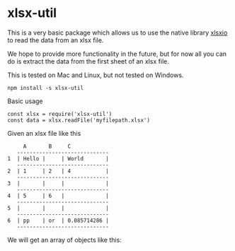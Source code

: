 # xlsx-util

This is a very basic package which allows us to use the native library [xlsxio](https://github.com/brechtsanders/xlsxio) to read the data from an xlsx file.

We hope to provide more functionality in the future, but for now all you can do is extract the data from the first sheet of an xlsx file.

This is tested on Mac and Linux, but not tested on Windows.

`npm install -s xlsx-util`

Basic usage

```
const xlsx = require('xlsx-util')
const data = xlsx.readFile('myfilepath.xlsx')
```

Given an xlsx file like this

```
     A       B     C
   -----------------------------
1  | Hello |     | World       |
   -----------------------------
2  | 1     | 2   | 4           |
   -----------------------------
3  |       |     |             |
   -----------------------------
4  | 5     | 6   |             |
   -----------------------------
5  |       |     |             |
   -----------------------------
6  | pp    | or  | 0.085714286 |
   -----------------------------
```

We will get an array of objects like this:


